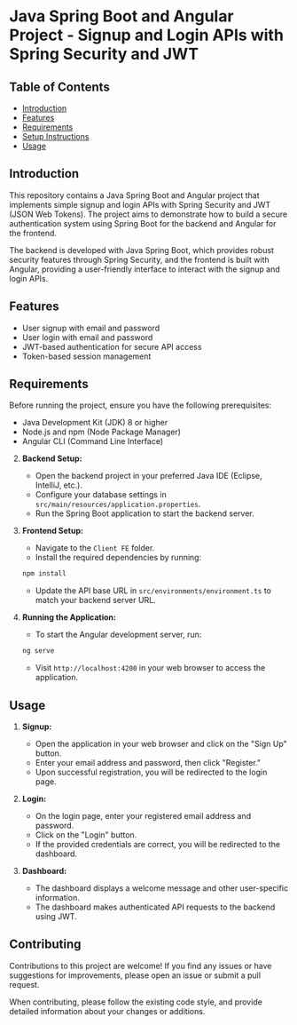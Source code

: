# Java Spring Boot and Angular Project - Signup and Login APIs with Spring Security and JWT

## Table of Contents
- [Introduction](#introduction)
- [Features](#features)
- [Requirements](#requirements)
- [Setup Instructions](#setup-instructions)
- [Usage](#usage)


## Introduction

This repository contains a Java Spring Boot and Angular project that implements simple signup and login APIs with Spring Security and JWT (JSON Web Tokens). The project aims to demonstrate how to build a secure authentication system using Spring Boot for the backend and Angular for the frontend.

The backend is developed with Java Spring Boot, which provides robust security features through Spring Security, and the frontend is built with Angular, providing a user-friendly interface to interact with the signup and login APIs.

## Features

- User signup with email and password
- User login with email and password
- JWT-based authentication for secure API access
- Token-based session management

## Requirements

Before running the project, ensure you have the following prerequisites:

- Java Development Kit (JDK) 8 or higher
- Node.js and npm (Node Package Manager)
- Angular CLI (Command Line Interface)


2. **Backend Setup:**
   
   - Open the backend project in your preferred Java IDE (Eclipse, IntelliJ, etc.).
   - Configure your database settings in `src/main/resources/application.properties`.
   - Run the Spring Boot application to start the backend server.

3. **Frontend Setup:**

   - Navigate to the `Client FE` folder.
   - Install the required dependencies by running:

   ```bash
   npm install
   ```

   - Update the API base URL in `src/environments/environment.ts` to match your backend server URL.

4. **Running the Application:**

   - To start the Angular development server, run:

   ```bash
   ng serve
   ```

   - Visit `http://localhost:4200` in your web browser to access the application.

## Usage

1. **Signup:**

   - Open the application in your web browser and click on the "Sign Up" button.
   - Enter your email address and password, then click "Register."
   - Upon successful registration, you will be redirected to the login page.

2. **Login:**

   - On the login page, enter your registered email address and password.
   - Click on the "Login" button.
   - If the provided credentials are correct, you will be redirected to the dashboard.

3. **Dashboard:**

   - The dashboard displays a welcome message and other user-specific information.
   - The dashboard makes authenticated API requests to the backend using JWT.



## Contributing

Contributions to this project are welcome! If you find any issues or have suggestions for improvements, please open an issue or submit a pull request.

When contributing, please follow the existing code style, and provide detailed information about your changes or additions.


